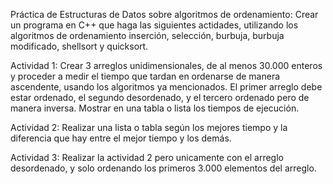 Práctica de Estructuras de Datos sobre algoritmos de ordenamiento: Crear un programa en C++ que haga las siguientes actidades, utilizando los algoritmos de ordenamiento inserción, selección, burbuja, burbuja modificado, shellsort y quicksort.

Actividad 1: Crear 3 arreglos unidimensionales, de al menos 30.000 enteros y proceder a medir el tiempo que tardan en ordenarse de manera ascendente, usando los algoritmos ya mencionados. El primer arreglo debe estar ordenado, el segundo desordenado, y el tercero ordenado pero de manera inversa. Mostrar en una tabla o lista los tiempos de ejecución.

Actividad 2: Realizar una lista o tabla según los mejores tiempo y la diferencia que hay entre el mejor tiempo y los demás.

Actividad 3: Realizar la actividad 2 pero unicamente con el arreglo desordenado, y solo ordenando los primeros 3.000 elementos del arreglo.
